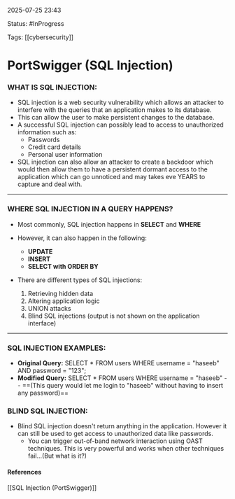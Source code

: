 
2025-07-25 23:43

Status: #InProgress 

Tags: [[cybersecurity]]

# PortSwigger (SQL Injection)

### WHAT IS SQL INJECTION:

- SQL injection is a web security vulnerability which allows an attacker to interfere with the queries that an application makes to its database.
- This can allow the user to make persistent changes to the database.
- A successful SQL injection can possibly lead to access to unauthorized information such as:
	- Passwords
	- Credit card details
	- Personal user information
- SQL injection can also allow an attacker to create a backdoor which would then allow them to have a persistent dormant access to the application which can go unnoticed and may takes eve YEARS to capture and deal with.

___

### WHERE SQL INJECTION IN A QUERY HAPPENS?

- Most commonly, SQL injection happens in **SELECT** and **WHERE**
- However, it can also happen in the following:
	- **UPDATE**
	- **INSERT**
	- **SELECT with ORDER BY**

- There are different types of SQL injections:
	1. Retrieving hidden data
	2. Altering application logic
	3. UNION attacks
	4. Blind SQL injections (output is not shown on the application interface)

___

### SQL INJECTION EXAMPLES:

- **Original Query:** SELECT * FROM users WHERE username = "haseeb" AND password = "123";
- **Modified Query:** SELECT * FROM users WHERE username = "haseeb" -- ==(This query would let me login to "haseeb" without having to insert any password)==


### BLIND SQL INJECTION:

- Blind SQL injection doesn't return anything in the application. However it can still be used to get access to unauthorized data like passwords.
	- You can trigger out-of-band network interaction using OAST techniques. This is very powerful and works when other techniques fail...(But what is it?)




#### References
[[SQL Injection (PortSwigger)]]